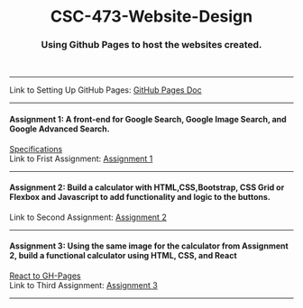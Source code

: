 <h1 align="center"> CSC-473-Website-Design </h1>
<h3 align="center"> Using Github Pages to host the websites created. </h3>
<br>
<hr>
Link to Setting Up GitHub Pages: <a href="https://docs.github.com/en/pages/getting-started-with-github-pages/creating-a-github-pages-site"> GitHub Pages Doc </a> 
<br>
<hr>
<h4>Assignment 1: A front-end for Google Search, Google Image Search, and Google Advanced Search.</h4>
<a href="https://cs50.harvard.edu/web/2020/projects/0/search/"> Specifications </a> <br>
Link to Frist Assignment: <a href="https://jiac-lin.github.io/Web-Design/Assignment_1/"> Assignment 1 </a>
<hr>
<h4>Assignment 2: Build a calculator with HTML,CSS,Bootstrap, CSS Grid or Flexbox and Javascript to add functionality and logic to the buttons.</h4>
Link to Second Assignment: <a href="https://jiac-lin.github.io/Web-Design/Assignment_2/"> Assignment 2 </a>
<hr>
<h4>Assignment 3: Using the same image for the calculator from Assignment 2, build a functional calculator using HTML, CSS, and React</h4>
<a href="https://github.com/gitname/react-gh-pages"> React to GH-Pages </a>
<br>
Link to Third Assignment: <a href="https://jiac-lin.github.io/Web-Design/Assignment_3/calculator"> Assignment 3 </a>
<hr>
